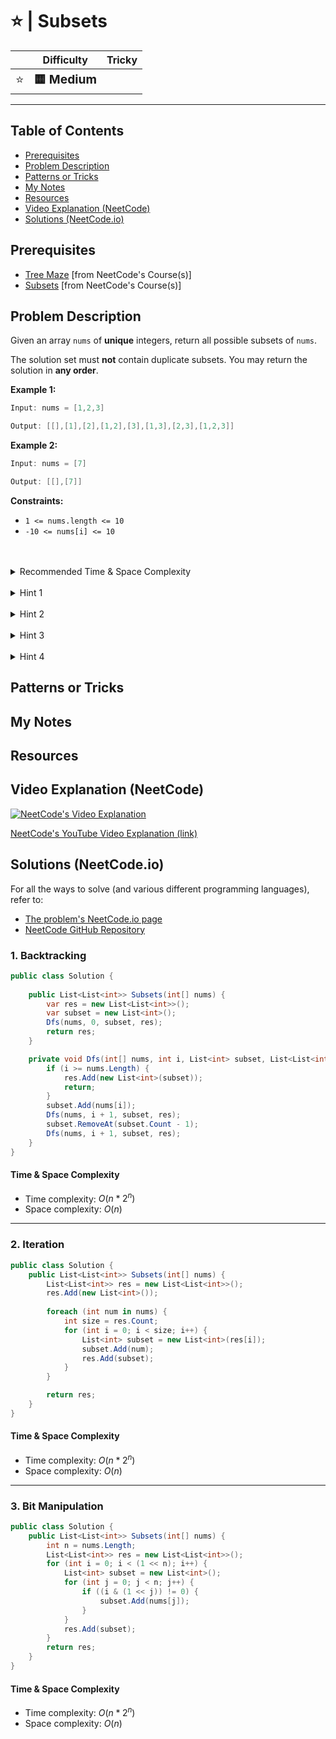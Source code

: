 # ⭐ | Subsets

|   | Difficulty | Tricky |
|---|------------|--------|
| <big>⭐<big> | <big>**🟨 Medium**</big> | <big></big> |


---

## Table of Contents

- [Prerequisites](#prerequisites)
- [Problem Description](#problem-description)
- [Patterns or Tricks](#patterns-or-tricks)
- [My Notes](#my-notes)
- [Resources](#resources)
- [Video Explanation (NeetCode)](#video-explanation-neetcode)
- [Solutions (NeetCode.io)](#solutions-neetcodeio)
    


## Prerequisites
- [Tree Maze](https://neetcode.io/courses/dsa-for-beginners/22) [from NeetCode's Course(s)]
- [Subsets](https://neetcode.io/courses/advanced-algorithms/11) [from NeetCode's Course(s)]


## Problem Description
Given an array `nums` of **unique** integers, return all possible subsets of `nums`.

The solution set must **not** contain duplicate subsets. You may return the solution in **any order**.

**Example 1:**

```java
Input: nums = [1,2,3]

Output: [[],[1],[2],[1,2],[3],[1,3],[2,3],[1,2,3]]
```

**Example 2:**

```java
Input: nums = [7]

Output: [[],[7]]
```

**Constraints:**
* `1 <= nums.length <= 10`
* `-10 <= nums[i] <= 10`

<br>
<br>
<details class="hint-accordion">  
    <summary>Recommended Time & Space Complexity</summary>
    <p>
    You should aim for a solution with <code>O(n * (2^n))</code> time and <code>O(n)</code> space, where <code>n</code> is the size of the input array.
    </p>
</details>

<br>
<details class="hint-accordion">  
    <summary>Hint 1</summary>
    <p>
    It is straightforward that if the array is empty we return an empty array. When we have an array <code>[1]</code> which is of size <code>1</code>, we have two subsets, <code>[[], [1]]</code> as the output. Can you think why the output is so?
    </p>
</details>

<br>
<details class="hint-accordion">  
    <summary>Hint 2</summary>
    <p>
    We can see that one subset includes a number, and another does not. From this, we can conclude that we need to find the subsets that include a number and those that do not. This results in <code>2^n</code> subsets for an array of size <code>n</code> because there are many combinations for including and excluding the array of numbers. Since the elements are unique, duplicate subsets will not be formed if we ensure that we don't pick the element more than once in the current subset. Which algorithm is helpful to generate all subsets, and how would you implement it?
    </p>
</details>

<br>
<details class="hint-accordion">  
    <summary>Hint 3</summary>
    <p>
    We can use backtracking to generate all possible subsets. We iterate through the given array with an index <code>i</code> and an initially empty temporary list representing the current subset. We recursively process each index, adding the corresponding element to the current subset and continuing, which results in a subset that includes that element. Alternatively, we skip the element by not adding it to the subset and proceed to the next index, forming a subset without including that element. What can be the base condition to end this recursion?
    </p>
</details>

<br>
<details class="hint-accordion">  
    <summary>Hint 4</summary>
    <p>
    When the index <code>i</code> reaches the end of the array, we append a copy of the subset formed in that particular recursive path to the result list and return. All subsets of the given array are generated from these different recursive paths, which represent various combinations of "include" and "not include" steps for the elements of the array. As we are only iterating from left to right in the array, we don't pick an element more than once.
    </p>
</details>

## Patterns or Tricks
<!-- This section is for any patterns or tricks noticed/spotted when solving the question which we can use as an indication of using the same approach(es) used here when facing another problems somewhat like this. -->

## My Notes


## Resources


## Video Explanation (NeetCode)
[![NeetCode's Video Explanation](https://img.youtube.com/vi/REOH22Xwdkk/0.jpg)](https://www.youtube.com/watch?v=REOH22Xwdkk)

[NeetCode's YouTube Video Explanation (link)](https://www.youtube.com/watch?v=REOH22Xwdkk)


## Solutions (NeetCode.io)
For all the ways to solve (and various different programming languages), refer to:
- [The problem's NeetCode.io page](https://neetcode.io/problems/subsets)
- [NeetCode GitHub Repository](https://github.com/neetcode-gh/leetcode)

### 1. Backtracking






```csharp
public class Solution {
    
    public List<List<int>> Subsets(int[] nums) {
        var res = new List<List<int>>();
        var subset = new List<int>();
        Dfs(nums, 0, subset, res);
        return res;
    }

    private void Dfs(int[] nums, int i, List<int> subset, List<List<int>> res) {
        if (i >= nums.Length) {
            res.Add(new List<int>(subset));
            return;
        }
        subset.Add(nums[i]);
        Dfs(nums, i + 1, subset, res);
        subset.RemoveAt(subset.Count - 1);
        Dfs(nums, i + 1, subset, res);
    }
}
```




#### Time & Space Complexity

* Time complexity: $O(n * 2 ^ n)$
* Space complexity: $O(n)$

---

### 2. Iteration






```csharp
public class Solution {
    public List<List<int>> Subsets(int[] nums) {
        List<List<int>> res = new List<List<int>>();
        res.Add(new List<int>());
        
        foreach (int num in nums) {
            int size = res.Count;
            for (int i = 0; i < size; i++) {
                List<int> subset = new List<int>(res[i]);
                subset.Add(num);
                res.Add(subset);
            }
        }

        return res;
    }
}
```




#### Time & Space Complexity

* Time complexity: $O(n * 2 ^ n)$
* Space complexity: $O(n)$

---

### 3. Bit Manipulation






```csharp
public class Solution {
    public List<List<int>> Subsets(int[] nums) {
        int n = nums.Length;
        List<List<int>> res = new List<List<int>>();
        for (int i = 0; i < (1 << n); i++) {
            List<int> subset = new List<int>();
            for (int j = 0; j < n; j++) {
                if ((i & (1 << j)) != 0) {
                    subset.Add(nums[j]);
                }
            }
            res.Add(subset);
        }
        return res;
    }
}
```




#### Time & Space Complexity

* Time complexity: $O(n * 2 ^ n)$
* Space complexity: $O(n)$
